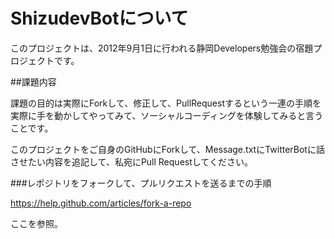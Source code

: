 ﻿# ShizudevBotについて

このプロジェクトは、2012年9月1日に行われる静岡Developers勉強会の宿題プロジェクトです。

##課題内容

課題の目的は実際にForkして、修正して、PullRequestするという一連の手順を実際に手を動かしてやってみて、ソーシャルコーディングを体験してみると言うことです。

このプロジェクトをご自身のGitHubにForkして、Message.txtにTwitterBotに話させたい内容を追記して、私宛にPull Requestしてください。

###レポジトリをフォークして、プルリクエストを送るまでの手順

https://help.github.com/articles/fork-a-repo

ここを参照。
